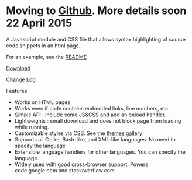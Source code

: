 # Moving to [Github](https://github.com/google/google-code-prettify).  More details soon 22 April 2015 #

A Javascript module and CSS file that allows syntax highlighting of source code snippets in an html page.

For an example, see the [README](http://google-code-prettify.googlecode.com/svn/trunk/README.html)

[Download](http://code.google.com/p/google-code-prettify/downloads/list)

[Change Log](http://google-code-prettify.googlecode.com/svn/trunk/CHANGES.html)


Features
  * Works on HTML pages
  * Works even if code contains embedded links, line numbers, etc.
  * Simple API : include some JS&CSS and add an onload handler.
  * Lightweights : small download and does not block page from loading while running.
  * Customizable styles via CSS.  See the [themes gallery](http://google-code-prettify.googlecode.com/svn/trunk/styles/index.html)
  * Supports all C-like, Bash-like, and XML-like languages.  No need to specify the language
  * Extensible language handlers for other languages.  You can specify the language.
  * Widely used with good cross-browser support.  Powers code.google.com and stackoverflow.com